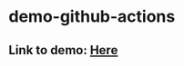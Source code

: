 # demo-github-actions

## Link to demo: [Here](https://www.freecodecamp.org/news/what-are-github-actions-and-how-can-you-automate-tests-and-slack-notifications/)
